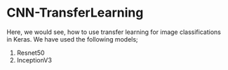# CNN-TransferLearning
Here, we would see, how to use transfer learning for image classifications in Keras.
We have used the following models;
1. Resnet50
2. InceptionV3

